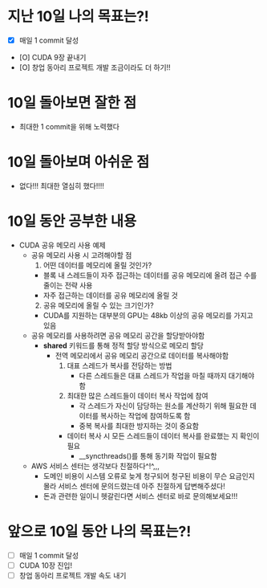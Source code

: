 # 지난 10일 나의 목표는?!
- [X] 매일 1 commit 달성
- [O] CUDA 9장 끝내기
- [O] 창업 동아리 프로젝트 개발 조금이라도 더 하기!!
      
# 10일 돌아보면 잘한 점
- 최대한 1 commit을 위해 노력했다

# 10일 돌아보며 아쉬운 점
- 없다!!! 최대한 열심히 했다!!!!

# 10일 동안 공부한 내용
- CUDA 공유 메모리 사용 예제
  - 공유 메모리 사용 시 고려해야할 점
    1. 어떤 데이터를 메모리에 올릴 것인가?
      - 블록 내 스레드들이 자주 접근하는 데이터를 공유 메모리에 올려 접근 수를 줄이는 전략 사용
      - 자주 접근하는 데이터를 공유 메모리에 올릴 것
    2. 공유 메모리에 올릴 수 있는 크기인가?
      - CUDA를 지원하는 대부분의 GPU는 48kb 이상의 공유 메모리를 가지고 있음
  - 공유 메모리를 사용하려면 공유 메모리 공간을 할당받아야함
    - __shared__ 키워드를 통해 정적 할당 방식으로 메모리 할당
      - 전역 메모리에서 공유 메모리 공간으로 데이터를 복사해야함
         1. 대표 스레드가 복사를 전담하는 방법
            - 다른 스레드들은 대표 스레드가 작업을 마칠 때까지 대기해야함
         2. 최대한 많은 스레드들이 데이터 복사 작업에 참여
            - 각 스레드가 자신이 담당하는 원소를 계산하기 위해 필요한 데이터를 복사하는 작업에 참여하도록 함
            - 중복 복사를 최대한 방지하는 것이 중요함
        - 데이터 복사 시 모든 스레드들이 데이터 복사를 완료했는 지 확인이 필요
          - __syncthreads()를 통해 동기화 작업이 필요함
  - AWS 서비스 센터는 생각보다 친절하다^!^,,,
    - 도메인 비용이 시스템 오류로 늦게 청구되어 청구된 비용이 무슨 요금인지 몰라 서비스 센터에 문의드렸는데 아주 친절하게 답변해주셨다!
    - 돈과 관련한 일이니 헷갈린다면 서비스 센터로 바로 문의해보세요!!!
  

# 앞으로 10일 동안 나의 목표는?!
- [ ] 매일 1 commit 달성
- [ ] CUDA 10장 진입!
- [ ] 창업 동아리 프로젝트 개발 속도 내기
